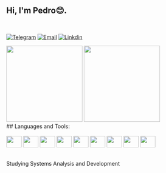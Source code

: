 ## Hi, I'm Pedro😊.

&nbsp;

[![Telegram](https://img.shields.io/badge/Telegram-2CA5E0?style=for-the-badge&logo=telegram&logoColor=white
)](https://t.me/boloto1979)
[![Email](https://img.shields.io/badge/Gmail-D14836?style=for-the-badge&logo=gmail&logoColor=white
)](https://criarmeulink.com.br/u/1675193138)
[![Linkdin](https://img.shields.io/badge/linktree-39E09B?style=for-the-badge&logo=linktree&logoColor=white
)](www.linkedin.com/in/pedro-lima-5968b81b5)
<div>
  <img height="200em" src="https://github-readme-stats.vercel.app/api?username=boloto1979&show_icons=true&theme=transparent">
  <img height="200em" src="https://media.list.ly/production/753873/3612815/3612815-just-bang-on-the-keyword_600px.gif?ver=3410683038">
</div>
## Languages and Tools:
<div style="display: inline_block"><br/>
  <img aligh="center" height="30" width="40" src="https://cdn.jsdelivr.net/gh/devicons/devicon/icons/css3/css3-original-wordmark.svg" />
  <img aligh="center" height="30" width="40" src="https://cdn.jsdelivr.net/gh/devicons/devicon/icons/javascript/javascript-original.svg" />
  <img aligh="center" height="30" width="40" src="https://cdn.jsdelivr.net/gh/devicons/devicon/icons/python/python-original.svg" />
  <img aligh="center" height="30" width="40" src="https://cdn.jsdelivr.net/gh/devicons/devicon/icons/csharp/csharp-original.svg" />
  <img aligh="center" height="30" width="40" src="https://cdn.jsdelivr.net/gh/devicons/devicon/icons/linux/linux-original.svg" />
  <img aligh="center" height="30" width="40" src="https://cdn.jsdelivr.net/gh/devicons/devicon/icons/react/react-original.svg" />
  <img aligh="center" height="30" width="40" src="https://cdn.jsdelivr.net/gh/devicons/devicon/icons/mysql/mysql-original-wordmark.svg" />
  <img aligh="center" height="30" width="40" src="https://cdn.jsdelivr.net/gh/devicons/devicon/icons/php/php-original.svg" />
  <img aligh="center" height="30" width="40" src="https://cdn.jsdelivr.net/gh/devicons/devicon/icons/laravel/laravel-plain-wordmark.svg" />
</div><br/>

Studying Systems Analysis and Development

